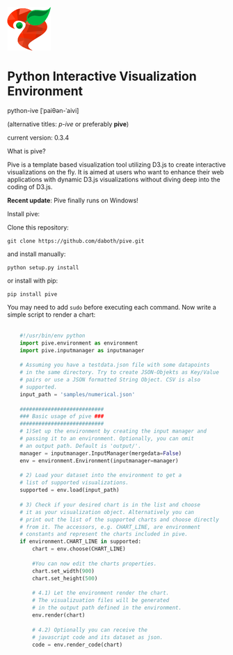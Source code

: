 ![pive Logo](/artwork/pive_logo_optimized_100x100.png)


Python Interactive Visualization Environment
=====

python-ive
[ˈpaiθən-ˈaivi]

(alternative titles: *p-ive* or preferably **pive**)

current version: 0.3.4

What is pive?

Pive is a template based visualization tool utilizing D3.js to create interactive visualizations on the fly. It is aimed
at users who want to enhance their web applications with dynamic D3.js visualizations without diving deep into the
coding of D3.js.

**Recent update**: Pive finally runs on Windows!

Install pive:

Clone this repository:
```
git clone https://github.com/daboth/pive.git
```
and install manually:
```
python setup.py install
```
or install with pip:
```
pip install pive
```

You may need to add ```sudo``` before executing each command.
Now write a simple script to render a chart:

```python

    #!/usr/bin/env python
    import pive.environment as environment
    import pive.inputmanager as inputmanager

	# Assuming you have a testdata.json file with some datapoints
	# in the same directory. Try to create JSON-Objekts as Key/Value
	# pairs or use a JSON formatted String Object. CSV is also
	# supported.
	input_path = 'samples/numerical.json'

	###########################
	### Basic usage of pive ###
	###########################
	# 1)Set up the environment by creating the input manager and
	# passing it to an environment. Optionally, you can omit
	# an output path. Default is 'output/'.
	manager = inputmanager.InputManager(mergedata=False)
	env = environment.Environment(inputmanager=manager)

	# 2) Load your dataset into the environment to get a
	# list of supported visualizations.
	supported = env.load(input_path)

	# 3) Check if your desired chart is in the list and choose
	# it as your visualization object. Alternatively you can
	# print out the list of the supported charts and choose directly
	# from it. The accessors, e.g. CHART_LINE, are environment
	# constants and represent the charts included in pive.
	if environment.CHART_LINE in supported:
	    chart = env.choose(CHART_LINE)

        #You can now edit the charts properties.
	    chart.set_width(900)
	    chart.set_height(500)

        # 4.1) Let the environment render the chart.
        # The visualizuation files will be generated
        # in the output path defined in the environment.
        env.render(chart)

        # 4.2) Optionally you can receive the
        # javascript code and its dataset as json.
        code = env.render_code(chart)
```
